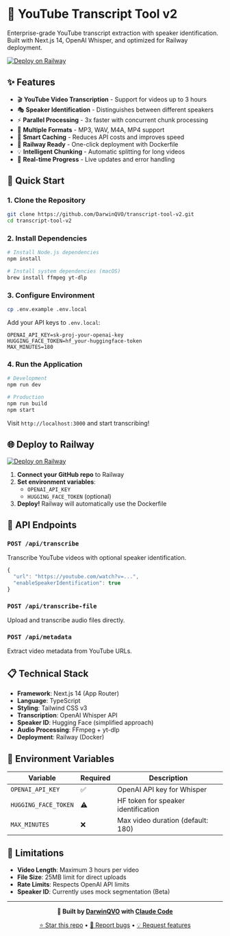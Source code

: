 # 🎥 YouTube Transcript Tool v2

Enterprise-grade YouTube transcript extraction with speaker identification. Built with Next.js 14, OpenAI Whisper, and optimized for Railway deployment.

[![Deploy on Railway](https://railway.app/button.svg)](https://railway.app/new)

## ✨ Features

- 🎬 **YouTube Video Transcription** - Support for videos up to 3 hours
- 🎭 **Speaker Identification** - Distinguishes between different speakers
- ⚡ **Parallel Processing** - 3x faster with concurrent chunk processing
- 📁 **Multiple Formats** - MP3, WAV, M4A, MP4 support
- 🧠 **Smart Caching** - Reduces API costs and improves speed
- 🚀 **Railway Ready** - One-click deployment with Dockerfile
- 💡 **Intelligent Chunking** - Automatic splitting for long videos
- 🔄 **Real-time Progress** - Live updates and error handling

## 🚀 Quick Start

### 1. Clone the Repository
```bash
git clone https://github.com/DarwinQVO/transcript-tool-v2.git
cd transcript-tool-v2
```

### 2. Install Dependencies
```bash
# Install Node.js dependencies
npm install

# Install system dependencies (macOS)
brew install ffmpeg yt-dlp
```

### 3. Configure Environment
```bash
cp .env.example .env.local
```

Add your API keys to `.env.local`:
```env
OPENAI_API_KEY=sk-proj-your-openai-key
HUGGING_FACE_TOKEN=hf_your-huggingface-token
MAX_MINUTES=180
```

### 4. Run the Application
```bash
# Development
npm run dev

# Production
npm run build
npm start
```

Visit `http://localhost:3000` and start transcribing!

## 🌐 Deploy to Railway

[![Deploy on Railway](https://railway.app/button.svg)](https://railway.app/new)

1. **Connect your GitHub repo** to Railway
2. **Set environment variables**:
   - `OPENAI_API_KEY`
   - `HUGGING_FACE_TOKEN` (optional)
3. **Deploy!** Railway will automatically use the Dockerfile

## 🔧 API Endpoints

### `POST /api/transcribe`
Transcribe YouTube videos with optional speaker identification.

```typescript
{
  "url": "https://youtube.com/watch?v=...",
  "enableSpeakerIdentification": true
}
```

### `POST /api/transcribe-file`
Upload and transcribe audio files directly.

### `POST /api/metadata`
Extract video metadata from YouTube URLs.

## 📋 Technical Stack

- **Framework**: Next.js 14 (App Router)
- **Language**: TypeScript
- **Styling**: Tailwind CSS v3
- **Transcription**: OpenAI Whisper API
- **Speaker ID**: Hugging Face (simplified approach)
- **Audio Processing**: FFmpeg + yt-dlp
- **Deployment**: Railway (Docker)

## 🔑 Environment Variables

| Variable | Required | Description |
|----------|----------|-------------|
| `OPENAI_API_KEY` | ✅ | OpenAI API key for Whisper |
| `HUGGING_FACE_TOKEN` | ⚠️ | HF token for speaker identification |
| `MAX_MINUTES` | ❌ | Max video duration (default: 180) |

## 🚨 Limitations

- **Video Length**: Maximum 3 hours per video
- **File Size**: 25MB limit for direct uploads
- **Rate Limits**: Respects OpenAI API limits
- **Speaker ID**: Currently uses mock segmentation (Beta)

---

<div align="center">

**🚀 Built by [DarwinQVO](https://github.com/DarwinQVO) with [Claude Code](https://claude.ai/code)**

[⭐ Star this repo](https://github.com/DarwinQVO/transcript-tool-v2) • [🐛 Report bugs](https://github.com/DarwinQVO/transcript-tool-v2/issues) • [💡 Request features](https://github.com/DarwinQVO/transcript-tool-v2/issues)

</div>